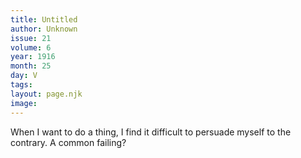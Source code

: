 ```yaml
---
title: Untitled
author: Unknown
issue: 21
volume: 6
year: 1916
month: 25
day: V
tags:
layout: page.njk
image:
---
```

When I want to do a thing, I find it difficult to persuade myself to the contrary. A common failing?




